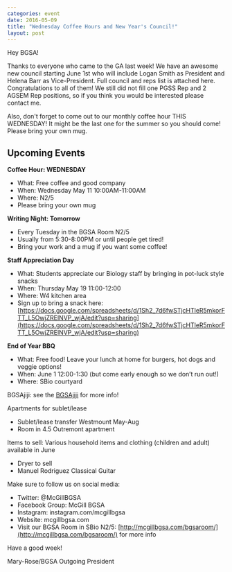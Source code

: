 ```yaml
---
categories: event
date: 2016-05-09
title: "Wednesday Coffee Hours and New Year's Council!"
layout: post
---
```


Hey BGSA!
 
Thanks to everyone who came to the GA last week! We have an awesome new council starting June 1st who will include Logan Smith as President and Helena Barr as Vice-President. Full council and reps list is attached here.  Congratulations to all of them! We still did not fill one PGSS Rep and 2 AGSEM Rep positions, so if you think you would be interested please contact me. 

Also, don't forget to come out to our monthly coffee hour THIS WEDNESDAY! It might be the last one for the summer so you should come! Please bring your own mug.

 
## Upcoming Events
 
**Coffee Hour: WEDNESDAY**

- What: Free coffee and good company
- When: Wednesday May 11 10:00AM-11:00AM
- Where: N2/5
- Please bring your own mug
 
**Writing Night: Tomorrow**

- Every Tuesday in the BGSA Room N2/5
- Usually from 5:30-8:00PM or until people get tired!
- Bring your work and a mug if you want some coffee!
 
**Staff Appreciation Day**

- What: Students appreciate our Biology staff by bringing in pot-luck style snacks
- When: Thursday May 19 11:00-12:00
- Where: W4 kitchen area
- Sign up to bring a snack here: [https://docs.google.com/spreadsheets/d/1Sh2_7d6fwSTjcHTleR5mkorFTT_L5OwjZRElNVP_wjA/edit?usp=sharing](https://docs.google.com/spreadsheets/d/1Sh2_7d6fwSTjcHTleR5mkorFTT_L5OwjZRElNVP_wjA/edit?usp=sharing)
 
**End of Year BBQ**

- What: Free food! Leave your lunch at home for burgers, hot dogs and veggie options!
- When: June 1 12:00-1:30 (but come early enough so we don’t run out!)
- Where: SBio courtyard
 
BGSAjiji: see the [BGSAjiji](https://docs.google.com/spreadsheets/d/1s9BcBibvzUni4RXZ90X5_LQtxD_19S6mxys_-VmQ1CM/edit?pli=1#gid=0) for more info!

Apartments for sublet/lease

- Sublet/lease transfer Westmount May-Aug
- Room in 4.5 Outremont apartment

Items to sell: Various household items and clothing (children and adult) available in June

- Dryer to sell
- Manuel Rodriguez Classical Guitar

Make sure to follow us on social media:

- Twitter: @McGillBGSA
- Facebook Group: McGill BGSA
- Instagram: instagram.com/mcgillbgsa 
- Website: mcgillbgsa.com
- Visit our BGSA Room in SBio N2/5: [http://mcgillbgsa.com/bgsaroom/](http://mcgillbgsa.com/bgsaroom/) for more info
 
Have a good week!

Mary-Rose/BGSA Outgoing President
